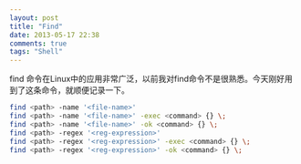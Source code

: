 ```yaml
---
layout: post
title: "Find"
date: 2013-05-17 22:38
comments: true
tags: "Shell"
---
```

find 命令在Linux中的应用非常广泛，以前我对find命令不是很熟悉。今天刚好用到了这条命令，就顺便记录一下。
```bash find.sh
find <path> -name '<file-name>'
find <path> -name '<file-name>' -exec <command> {} \;
find <path> -name '<file-name>' -ok <command> {} \;
find <path> -regex '<reg-expression>'
find <path> -regex '<reg-expression>' -exec <command> {} \;
find <path> -regex '<reg-expression>' -ok <command> {} \;
```